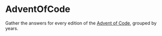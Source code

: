 # AdventOfCode

Gather the answers for every edition of the [Advent of Code](https://adventofcode.com/), grouped by years.
